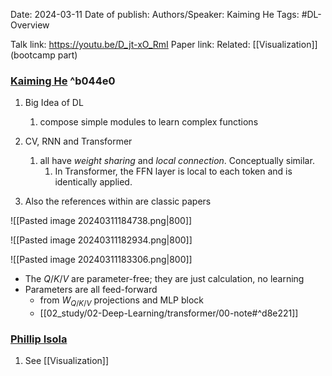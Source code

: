 Date: 2024-03-11
Date of publish: 
Authors/Speaker: Kaiming He 
Tags: #DL-Overview

Talk link: https://youtu.be/D_jt-xO_RmI
Paper link:
Related: [[Visualization]] (bootcamp part)

### [Kaiming He](https://youtu.be/D_jt-xO_RmI) ^b044e0
1. Big Idea of DL
	1. compose simple modules to learn complex functions
2. CV, RNN and Transformer
	1. all have *weight sharing* and *local connection*. Conceptually similar.
		1. In Transformer, the FFN layer is local to each token and is identically applied.

1. Also the references within are classic papers

![[Pasted image 20240311184738.png|800]]

![[Pasted image 20240311182934.png|800]]

![[Pasted image 20240311183306.png|800]]
- The $Q/K/V$ are parameter-free; they are just calculation, no learning
- Parameters are all feed-forward
	- from $W_{Q/K/V}$ projections and MLP block
	- [[02_study/02-Deep-Learning/transformer/00-note#^d8e221]]
### [Phillip Isola](https://youtu.be/UEJqxSVtfY0)
1. See [[Visualization]]
